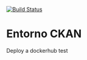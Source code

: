 [![Build Status](https://travis-ci.org/avdata99/ckan-env.svg?branch=master)](https://travis-ci.org/avdata99/ckan-env)
# Entorno CKAN

Deploy a dockerhub test

